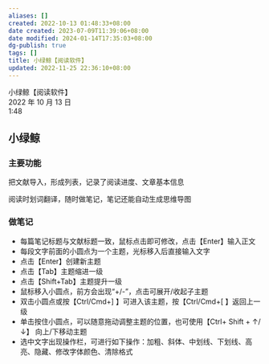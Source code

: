 ```yaml
---
aliases: []
created: 2022-10-13 01:48:33+08:00
date created: 2023-07-09T11:39:06+08:00
date modified: 2024-01-14T17:35:03+08:00
dg-publish: true
tags: []
title: 小绿鲸【阅读软件】
updated: 2022-11-25 22:36:10+08:00
---
```


小绿鲸【阅读软件】  
2022 年 10 月 13 日  
1:48

## 小绿鲸
### 主要功能
把文献导入，形成列表，记录了阅读进度、文章基本信息

阅读时划词翻译，随时做笔记，笔记还能自动生成思维导图
### 做笔记
- 每篇笔记标题与文献标题一致，鼠标点击即可修改，点击【Enter】输入正文
- 每段文字前面的小圆点为一个主题，光标移入后直接输入文字
- 点击【Enter】创建新主题
- 点击【Tab】主题缩进一级
- 点击【Shift+Tab】主题提升一级
- 鼠标移入小圆点，前方会出现“+/-”，点击可展开/收起子主题
- 双击小圆点或按【Ctrl/Cmd+\] 】可进入该主题，按【Ctrl/Cmd+\[ 】返回上一级
- 单击按住小圆点，可以随意拖动调整主题的位置，也可使用【Ctrl+ Shift + ↑/↓】 向上/下移动主题
- 选中文字出现操作栏，可进行如下操作：加粗、斜体、中划线、下划线、高亮、隐藏、修改字体颜色、清除格式